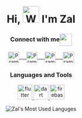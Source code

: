 <h1 align="center"> Hi, <img src="https://raw.githubusercontent.com/nixin72/nixin72/master/wave.gif" 
         alt="Waving hand animated gif"
         height="45"
         width="45" /> I'm Zal</h1>         
<div align="center">
  <h3 align="center">Connect with me<img align="center" src="https://github.com/rajput2107/rajput2107/blob/master/Assets/Handshake.gif" height="33px" /></h3> 
</div>
<p align="center">
 <a href="https://www.linkedin.com/in/zalcod/" target=”_blank”>
  <img align="center" alt="Pramod's LinkedIn" width="30px" src="https://www.vectorlogo.zone/logos/linkedin/linkedin-icon.svg" /> &nbsp; &nbsp;
 </a>
  <a href="https://twitter.com/zalcod" target=”_blank”>
  <img align="center" alt="Pramod's Twitter" width="30px" src="https://www.vectorlogo.zone/logos/twitter/twitter-official.svg" /> &nbsp; &nbsp;

 </a>
 <a href="https://medium.com/@zalcod" target=”_blank”>
  <img align="center" alt="Pramod's Medium" width="30px" src="https://www.vectorlogo.zone/logos/medium/medium-tile.svg" /> &nbsp; &nbsp;
 </a> 
 
 <a href="https://dev.to/zalcod" target=”_blank”>
  <img align="center" alt="Pramod's Dev.to" width="30px" src="https://www.vectorlogo.zone/logos/devto/devto-icon.svg" />
 </a> 

</p>
<h3 align="center">Languages and Tools</h3>
<p align="center"> <a href="https://www.w3schools.com/cs/" target="_blank" rel="noreferrer"> 
<a href="https://flutter.dev" target="_blank" rel="noreferrer"> <img src="https://www.vectorlogo.zone/logos/flutterio/flutterio-icon.svg" alt="flutter" width="40" height="40"/> </a>
<a href="https://dart.dev" target="_blank" rel="noreferrer"> <img src="https://www.vectorlogo.zone/logos/dartlang/dartlang-icon.svg" alt="dart" width="40" height="40"/> </a> 
<a href="https://firebase.google.com/" target="_blank" rel="noreferrer"> <img src="https://www.vectorlogo.zone/logos/firebase/firebase-icon.svg" alt="firebase"
  width="40" height="40"/> </a>
  </p>
  <div align="center">
  <img align="center" src="https://github-readme-stats.vercel.app/api/top-langs?username=zalcod&show_icons=true&locale=en&layout=compact&theme=github_dark" alt="Zal's Most Used Languges" />

<br />
<br />
